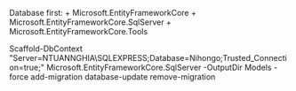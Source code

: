 Database first: 
	+ Microsoft.EntityFrameworkCore
	+ Microsoft.EntityFrameworkCore.SqlServer
	+ Microsoft.EntityFrameworkCore.Tools

Scaffold-DbContext "Server=NTUANNGHIA\SQLEXPRESS;Database=Nihongo;Trusted_Connection=true;" Microsoft.EntityFrameworkCore.SqlServer -OutputDir Models -force
add-migration
database-update
remove-migration